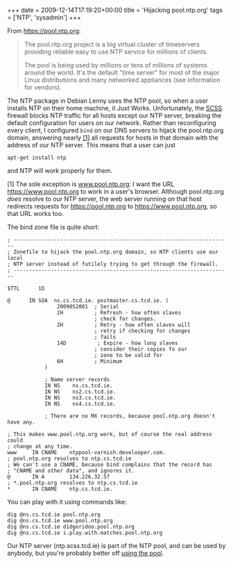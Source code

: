 +++
date = 2009-12-14T17:19:20+00:00
title = 'Hijacking pool.ntp.org'
tags = ['NTP', 'sysadmin']
+++

From <https://pool.ntp.org>:

> The pool.ntp.org project is a big virtual cluster of timeservers providing
> reliable easy to use NTP service for millions of clients.
>
> The pool is being used by millions or tens of millions of systems around the
> world. It's the default "time server" for most of the major Linux
> distributions and many networked appliances (see information for vendors).

The NTP package in Debian Lenny uses the NTP pool, so when a user installs NTP
on their home machine, it Just Works.  Unfortunately, the
[SCSS](https://www.scss.tcd.ie/) firewall blocks NTP traffic for all hosts
except our NTP server, breaking the default configuration for users on our
network.  Rather than reconfiguring every client, I configured `bind` on our DNS
servers to hijack the pool.ntp.org domain, answering nearly <a
href="#footnote1">\[1]</a> all requests for hosts in that domain with the
address of our NTP server.  This means that a user can just

```shell
apt-get install ntp
```

and NTP will work properly for them.

<a name="footnote1"></a>\[1] The sole exception is www.pool.ntp.org: I want the
URL <https://www.pool.ntp.org> to work in a user's browser.  Although
pool.ntp.org *does* resolve to our NTP server, the web server running on that
host redirects requests for <https://pool.ntp.org> to
<https://www.pool.ntp.org>, so that URL works too.

The bind zone file is quite short:

```bindzone
; ----------------------------------------------------------------------
; Zonefile to hijack the pool.ntp.org domain, so NTP clients use our local
; NTP server instead of futilely trying to get through the firewall.
; ----------------------------------------------------------------------

$TTL      1D

@      IN SOA  ns.cs.tcd.ie. postmaster.cs.tcd.ie. (
                2009052001  ; Serial
                2H          ; Refresh - how often slaves
                            ; check for changes.
                2H          ; Retry - how often slaves will
                            ; retry if checking for changes
                            ; fails
                14D          ; Expire - how long slaves
                            ; consider their copies fo our
                            ; zone to be valid for
                6H          ; Minimum
            )

            ; Name server records
            IN NS    ns.cs.tcd.ie.
            IN NS    ns2.cs.tcd.ie.
            IN NS    ns3.cs.tcd.ie.
            IN NS    ns4.cs.tcd.ie.

            ; There are no MX records, because pool.ntp.org doesn't have any.

; This makes www.pool.ntp.org work, but of course the real address could
; change at any time.
www		IN CNAME	ntppool-varnish.develooper.com.
; pool.ntp.org resolves to ntp.cs.tcd.ie
; We can't use a CNAME, because bind complains that the record has
; "CNAME and other data", and ignores it.
@		IN A		134.226.32.57
; *.pool.ntp.org resolves to ntp.cs.tcd.ie
*		IN CNAME	ntp.cs.tcd.ie.
```


You can play with it using commands like:

```shell
dig @ns.cs.tcd.ie pool.ntp.org
dig @ns.cs.tcd.ie www.pool.ntp.org
dig @ns.cs.tcd.ie didgeridoo.pool.ntp.org
dig @ns.cs.tcd.ie i.play.with.matches.pool.ntp.org
```

Our NTP server (ntp.scss.tcd.ie) is part of the NTP pool, and can be used by
anybody, but you're probably better off [using the
pool](https://www.pool.ntp.org/en/use.html).

